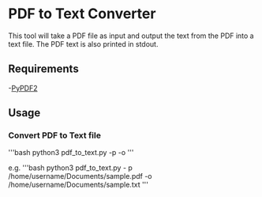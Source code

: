 # PDF to Text Converter

This tool will take a PDF file as input and output the text from the PDF into a text file. The PDF text is also printed in stdout.

## Requirements
-[PyPDF2](https://pypi.org/project/PyPDF2/)

## Usage

### Convert PDF to Text file
'''bash
python3 pdf_to_text.py -p <PATH TO PDF> -o <PATH FOR OUTPUT TEXT>
'''

e.g.
'''bash
python3 pdf_to_text.py - p /home/username/Documents/sample.pdf -o /home/username/Documents/sample.txt
'''
